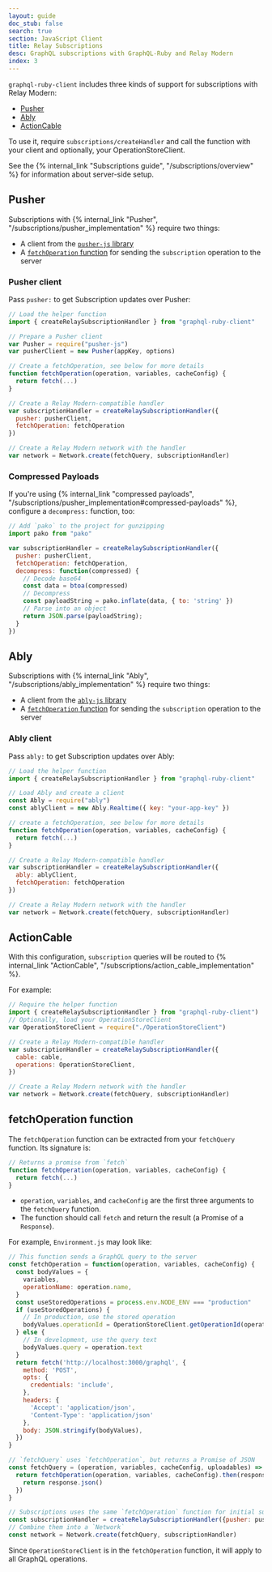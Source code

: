 ```yaml
---
layout: guide
doc_stub: false
search: true
section: JavaScript Client
title: Relay Subscriptions
desc: GraphQL subscriptions with GraphQL-Ruby and Relay Modern
index: 3
---
```


`graphql-ruby-client` includes three kinds of support for subscriptions with Relay Modern:

- [Pusher](#pusher)
- [Ably](#ably)
- [ActionCable](#actioncable)

To use it, require `subscriptions/createHandler` and call the function with your client and optionally, your OperationStoreClient.

See the {% internal_link "Subscriptions guide", "/subscriptions/overview" %} for information about server-side setup.

## Pusher

Subscriptions with {% internal_link "Pusher", "/subscriptions/pusher_implementation" %} require two things:

- A client from the [`pusher-js` library](https://github.com/pusher/pusher-js)
- A [`fetchOperation` function](#fetchoperation-function) for sending the `subscription` operation to the server

### Pusher client

Pass `pusher:` to get Subscription updates over Pusher:

```js
// Load the helper function
import { createRelaySubscriptionHandler } from "graphql-ruby-client"

// Prepare a Pusher client
var Pusher = require("pusher-js")
var pusherClient = new Pusher(appKey, options)

// Create a fetchOperation, see below for more details
function fetchOperation(operation, variables, cacheConfig) {
  return fetch(...)
}

// Create a Relay Modern-compatible handler
var subscriptionHandler = createRelaySubscriptionHandler({
  pusher: pusherClient,
  fetchOperation: fetchOperation
})

// Create a Relay Modern network with the handler
var network = Network.create(fetchQuery, subscriptionHandler)
```

### Compressed Payloads

If you're using {% internal_link "compressed payloads", "/subscriptions/pusher_implementation#compressed-payloads" %}, configure a `decompress:` function, too:

```javascript
// Add `pako` to the project for gunzipping
import pako from "pako"

var subscriptionHandler = createRelaySubscriptionHandler({
  pusher: pusherClient,
  fetchOperation: fetchOperation,
  decompress: function(compressed) {
    // Decode base64
    const data = btoa(compressed)
    // Decompress
    const payloadString = pako.inflate(data, { to: 'string' })
    // Parse into an object
    return JSON.parse(payloadString);
  }
})
```

## Ably

Subscriptions with {% internal_link "Ably", "/subscriptions/ably_implementation" %} require two things:

- A client from the [`ably-js` library](https://github.com/ably/ably-js)
- A [`fetchOperation` function](#fetchoperation-function) for sending the `subscription` operation to the server

### Ably client

Pass `ably:` to get Subscription updates over Ably:

```js
// Load the helper function
import { createRelaySubscriptionHandler } from "graphql-ruby-client"

// Load Ably and create a client
const Ably = require("ably")
const ablyClient = new Ably.Realtime({ key: "your-app-key" })

// create a fetchOperation, see below for more details
function fetchOperation(operation, variables, cacheConfig) {
  return fetch(...)
}

// Create a Relay Modern-compatible handler
var subscriptionHandler = createRelaySubscriptionHandler({
  ably: ablyClient,
  fetchOperation: fetchOperation
})

// Create a Relay Modern network with the handler
var network = Network.create(fetchQuery, subscriptionHandler)
```

## ActionCable

With this configuration, `subscription` queries will be routed to {% internal_link "ActionCable", "/subscriptions/action_cable_implementation" %}.

For example:

```js
// Require the helper function
import { createRelaySubscriptionHandler } from "graphql-ruby-client")
// Optionally, load your OperationStoreClient
var OperationStoreClient = require("./OperationStoreClient")

// Create a Relay Modern-compatible handler
var subscriptionHandler = createRelaySubscriptionHandler({
  cable: cable,
  operations: OperationStoreClient,
})

// Create a Relay Modern network with the handler
var network = Network.create(fetchQuery, subscriptionHandler)
```

## fetchOperation function

The `fetchOperation` function can be extracted from your `fetchQuery` function. Its signature is:

```js
// Returns a promise from `fetch`
function fetchOperation(operation, variables, cacheConfig) {
  return fetch(...)
}
```

- `operation`, `variables`, and `cacheConfig` are the first three arguments to the `fetchQuery` function.
- The function should call `fetch` and return the result (a Promise of a `Response`).

For example, `Environment.js` may look like:

```js
// This function sends a GraphQL query to the server
const fetchOperation = function(operation, variables, cacheConfig) {
  const bodyValues = {
    variables,
    operationName: operation.name,
  }
  const useStoredOperations = process.env.NODE_ENV === "production"
  if (useStoredOperations) {
    // In production, use the stored operation
    bodyValues.operationId = OperationStoreClient.getOperationId(operation.name)
  } else {
    // In development, use the query text
    bodyValues.query = operation.text
  }
  return fetch('http://localhost:3000/graphql', {
    method: 'POST',
    opts: {
      credentials: 'include',
    },
    headers: {
      'Accept': 'application/json',
      'Content-Type': 'application/json'
    },
    body: JSON.stringify(bodyValues),
  })
}

// `fetchQuery` uses `fetchOperation`, but returns a Promise of JSON
const fetchQuery = (operation, variables, cacheConfig, uploadables) => {
  return fetchOperation(operation, variables, cacheConfig).then(response => {
    return response.json()
  })
}

// Subscriptions uses the same `fetchOperation` function for initial subscription requests
const subscriptionHandler = createRelaySubscriptionHandler({pusher: pusherClient, fetchOperation: fetchOperation})
// Combine them into a `Network`
const network = Network.create(fetchQuery, subscriptionHandler)
```

Since `OperationStoreClient` is in the `fetchOperation` function, it will apply to all GraphQL operations.
